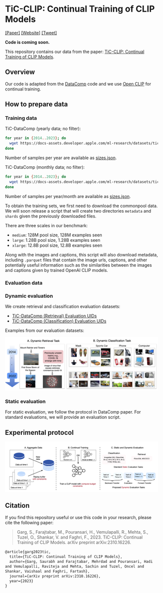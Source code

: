 # TiC-CLIP: Continual Training of CLIP Models

[[Paper]](https://arxiv.org/abs/2310.16226) [[Website]]() [[Tweet]](https://twitter.com/saurabh_garg67/status/1717571699720483023)

**Code is coming soon.**

This repository contains our data from the paper: [TiC-CLIP: Continual Training 
of CLIP Models](https://arxiv.org/abs/2310.16226).


## Overview


Our code is adapted from the 
[DataComp](https://github.com/mlfoundations/datacomp) code and we use [Open 
CLIP](https://github.com/mlfoundations/open_clip/tree/main/src/open_clip) for 
continual training.   

## How to prepare data


### Training data 

TiC-DataComp (yearly data; no filter):

```bash
for year in {2014..2023}; do
  wget https://docs-assets.developer.apple.com/ml-research/datasets/tic-clip/tic-datacomp_training_yearly_noeval/$year.npy
done
```

Number of samples per year are available as 
[sizes.json](https://docs-assets.developer.apple.com/ml-research/datasets/tic-clip/tic-datacomp_training_yearly_noeval/sizes.json).

<!-- TiC-DataComp (yearly data; basic filter): 

TiC-DataComp (yearly data; bestpool filter):  -->

TiC-DataComp (monthly data; no filter): 

```bash
for year in {2014..2023}; do
  wget https://docs-assets.developer.apple.com/ml-research/datasets/tic-clip/tic-datacomp_training_monthly/$year.tar
done
```

Number of samples per year/month are available as 
[sizes.json](https://docs-assets.developer.apple.com/ml-research/datasets/tic-clip/tic-datacomp_training_monthly/sizes.json).

To obtain the training sets, we first need to download the commonpool data.  We 
will soon release a script that will create two directories `metadata` and 
`shards` given the previously downloaded files.

There are three scales in our benchmark:

- `medium`: 128M pool size, 128M examples seen
- `large`: 1.28B pool size, 1.28B examples seen
- `xlarge`: 12.8B pool size, 12.8B examples seen

Along with the images and captions, this script will also download metadata, including `.parquet` files that contain the image urls, captions, and other potentially useful information such as the similarities between the images and captions given by trained OpenAI CLIP models.

### Evaluation data


### Dynamic evaluation
We create retrieval and classification evaluation datasets:

- [TiC-DataComp (Retrieval) Evaluation 
UIDs](https://docs-assets.developer.apple.com/ml-research/datasets/tic-clip/tic-datacomp_retrieval_evals_year2uids.pkl)
- [TiC-DataComp (Classification) Evaluation 
UIDs](https://docs-assets.developer.apple.com/ml-research/datasets/tic-clip/tic-datacompnet_year2uids.pkl)

Examples from our evaluation datasets: 

![Evaluation Dataset](files/images/examples.png)

### Static evaluation

For static evaluation, we follow the protocol in DataComp paper. For standard 
evaluations, we will provide an evaluation script.

## Experimental protocol

![Experimental Protocol](files/images/exp_protocol.png)


## Citation

If you find this repository useful or use this code in your research, please cite the following paper: 

> Garg, S., Farajtabar, M., Pouransari, H., Vemulapalli, R., Mehta, S., Tuzel, O., Shankar, V. and Faghri, F., 2023. TiC-CLIP: Continual Training of CLIP Models. arXiv preprint arXiv:2310.16226. 
```
@article{garg2023tic,
  title={TiC-CLIP: Continual Training of CLIP Models},
  author={Garg, Saurabh and Farajtabar, Mehrdad and Pouransari, Hadi and Vemulapalli, Raviteja and Mehta, Sachin and Tuzel, Oncel and Shankar, Vaishaal and Faghri, Fartash},
  journal={arXiv preprint arXiv:2310.16226},
  year={2023}
}
```

